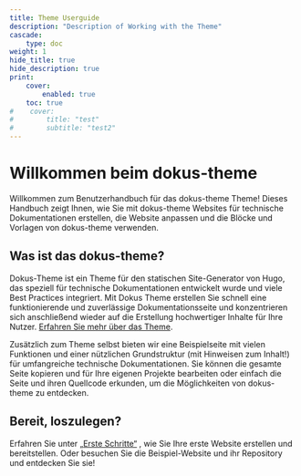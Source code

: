 ```yaml
---
title: Theme Userguide
description: "Description of Working with the Theme"
cascade: 
    type: doc
weight: 1
hide_title: true
hide_description: true
print:
    cover:
        enabled: true
    toc: true
#    cover:
#        title: "test"
#        subtitle: "test2"
---
```


# Willkommen beim dokus-theme

Willkommen zum Benutzerhandbuch für das dokus-theme Theme! Dieses Handbuch zeigt Ihnen, wie Sie mit dokus-theme Websites für technische Dokumentationen erstellen, die Website anpassen und die Blöcke und Vorlagen von dokus-theme verwenden.

## Was ist das dokus-theme?

Dokus-Theme ist ein Theme für den statischen Site-Generator von Hugo, das speziell für technische Dokumentationen entwickelt wurde und viele Best Practices integriert. Mit Dokus Theme erstellen Sie schnell eine funktionierende und zuverlässige Dokumentationsseite und konzentrieren sich anschließend wieder auf die Erstellung hochwertiger Inhalte für Ihre Nutzer.  [Erfahren Sie mehr über das Theme](/about).

Zusätzlich zum Theme selbst bieten wir eine Beispielseite mit vielen Funktionen und einer nützlichen Grundstruktur (mit Hinweisen zum Inhalt!) für umfangreiche technische Dokumentationen. Sie können die gesamte Seite kopieren und für Ihre eigenen Projekte bearbeiten oder einfach die Seite und ihren Quellcode erkunden, um die Möglichkeiten von dokus-theme zu entdecken. 


## Bereit, loszulegen?
Erfahren Sie unter [„Erste Schritte“]() , wie Sie Ihre erste Website erstellen und bereitstellen. Oder besuchen Sie die Beispiel-Website und ihr Repository und entdecken Sie sie!
